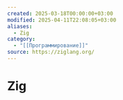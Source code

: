 ```yaml
---
created: 2025-03-18T00:00:00+03:00
modified: 2025-04-11T22:08:05+03:00
aliases:
  - Zig
category:
  - "[[Программирование]]"
source: https://ziglang.org/
---
```


# Zig

